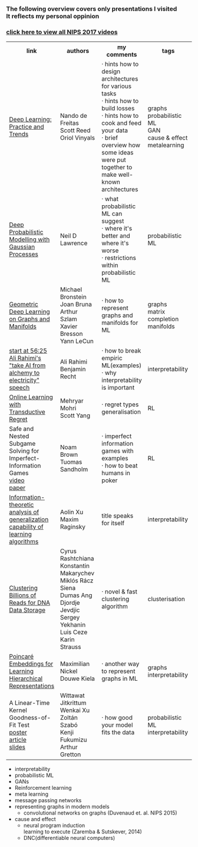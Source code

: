 ### The following overview covers only presentations I visited<br>It reflects my personal oppinion

### [click here to view all NIPS 2017 videos](https://www.facebook.com/nipsfoundation/videos)

<table>
<tbody>
<th>link</th>
<th>authors</th>
<th>my comments</th>
<th>tags</th>
<tr>
    <td><a href="https://www.facebook.com/nipsfoundation/videos/1552060484885185/">Deep Learning: Practice and Trends</a></td>
    <td width="170px">Nando de Freitas <br>Scott Reed <br>Oriol Vinyals</td>
    <td>· hints how to design architectures for various tasks <br> · hints how to build losses <br> · hints how to cook and feed your data <br>· brief overview how some ideas were put together to make well-known architectures</td>
    <td width="160px">graphs<br>probabilistic ML<br>GAN<br>cause & effect<br>metalearning</td>
</tr>
<tr>
    <td><a href="https://www.facebook.com/nipsfoundation/videos/1552223308202236/">Deep Probabilistic Modelling with Gaussian Processes</a></td>
    <td width="170px">Neil D Lawrence</td>
    <td>· what probabilistic ML can suggest<br> · where it's better and where it's worse<br> · restrictions within probabilistic ML</td>
    <td width="160px">probabilistic ML</td>
</tr>
<tr>
    <td><a href="/overviews/graphs_and_manifolds_reducedsize.pdf">Geometric Deep Learning on Graphs and Manifolds</a></td>
    <td width="170px">Michael Bronstein<br>Joan Bruna<br>Arthur Szlam<br>Xavier Bresson<br>Yann LeCun</td>
    <td>· how to represent graphs and manifolds for ML</td>
    <td width="160px">graphs<br>matrix completion<br>manifolds</td>
</tr>
<tr>
    <td><a href="https://www.facebook.com/nipsfoundation/videos/1553236368100930/">start at 56:25 Ali Rahimi's "take AI from alchemy to electricity" speech</a></td>
    <td width="170px">Ali Rahimi<br>Benjamin Recht</td>
    <td>· how to break empiric ML(examples)<br>· why interpretability is important</td>
    <td width="160px">interpretability</td>
</tr>
<tr>
    <td><a href="http://papers.nips.cc/paper/7106-online-learning-with-transductive-regret.pdf">Online Learning with Transductive Regret</a></td>
    <td width="170px">Mehryar Mohri<br>Scott Yang</td>
    <td>· regret types generalisation</td>
    <td width="160px">RL</td>
</tr>
<tr>
    <td>Safe and Nested Subgame Solving for Imperfect-Information Games<br><a href="https://www.youtube.com/watch?v=EbKmZLp5HvA&feature=youtu.be">video</a><br><a href="http://papers.nips.cc/paper/6671-safe-and-nested-subgame-solving-for-imperfect-information-games">paper</a></td>
    <td width="170px">Noam Brown<br>Tuomas Sandholm</td>
    <td>· imperfect information games with examples<br>· how to beat humans in poker</td>
    <td width="160px">RL</td>
</tr>
<tr>
    <td><a href="http://papers.nips.cc/paper/6846-information-theoretic-analysis-of-generalization-capability-of-learning-algorithms.pdf">Information-theoretic analysis of generalization capability of learning algorithms</a></td>
    <td width="170px">Aolin Xu<br>Maxim Raginsky</td>
    <td> title speaks for itself</td>
    <td width="160px">interpretability</td>
</tr>
<tr>
    <td><a href="http://papers.nips.cc/paper/6928-clustering-billions-of-reads-for-dna-data-storage.pdf">Clustering Billions of Reads for DNA Data Storage</a></td>
    <td width="170px">Cyrus Rashtchiana<br>Konstantin Makarychev<br>Miklós Rácz<br>Siena Dumas Ang<br>Djordje Jevdjic<br>Sergey Yekhanin<br>Luis Ceze<br>Karin Strauss</td>
    <td>· novel & fast clustering algorithm</td>
    <td width="160px">clusterisation</td>
</tr>
<tr>
    <td><a href="http://papers.nips.cc/paper/7213-poincare-embeddings-for-learning-hierarchical-representations.pdf">Poincaré Embeddings for Learning Hierarchical Representations</a></td>
    <td width="170px">Maximilian Nickel<br>Douwe Kiela</td>
    <td>· another way to represent graphs in ML</td>
    <td width="160px">graphs<br>interpretability</td>
</tr>
<tr>
    <td>A Linear-Time Kernel Goodness-of-Fit Test<br><a href="http://wittawat.com/assets/poster/kgof_nips2017_poster.pdf">poster</a><br><a href="http://papers.nips.cc/paper/6630-a-linear-time-kernel-goodness-of-fit-test.pdf">article</a><br><a href="/overviews/model_fit.pdf">slides</a></td>
    <td width="170px">Wittawat Jitkrittum<br>Wenkai Xu<br>Zoltán Szabó<br>Kenji Fukumizu<br>Arthur Gretton</td>
    <td>· how good your model fits the data</td>
    <td width="160px">probabilistic ML<br>interpretability</td>
</tr>
</tbody>
</table>



- interpretability
- probabilistic ML
- GANs
- Reinforcement learning
- meta learning
- message passing networks
- representing graphs in modern models
    - convolutional networks on graphs (Duvenaud et. al. NIPS 2015)
- cause and effect
    - neural program induction<br>
      learning to execute (Zaremba & Sutskever, 2014)
    - DNC(differentiable neural computers)